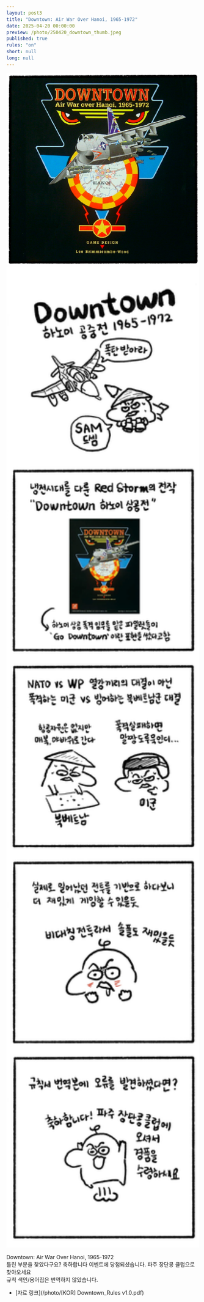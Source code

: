 ```yaml
---
layout: post3
title: "Downtown: Air War Over Hanoi, 1965-1972"
date: 2025-04-20 00:00:00
preview: /photo/250420_downtown_thumb.jpeg
published: true
rules: "on"
short: null
long: null
---
```


<img src="/photo/250420_downtown_thumb.jpeg" width="1000">

<img src="/photo/250420_downtown.jpg" width="1000">

Downtown: Air War Over Hanoi, 1965-1972
<br>
틀린 부분을 찾았다구요? 축하합니다 이벤트에 당첨되셨습니다. 파주 장단콩 클럽으로 찾아오세요
<br>
규칙 색인/용어집은 번역하지 않았습니다. 


- [자료 링크](/photo/[KOR] Downtown_Rules v1.0.pdf)

